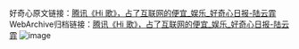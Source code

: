 好奇心原文链接：[腾讯《Hi 歌》，占了互联网的便宜_娱乐_好奇心日报-陆云霏](https://www.qdaily.com/articles/3290.html)
WebArchive归档链接：[腾讯《Hi 歌》，占了互联网的便宜_娱乐_好奇心日报-陆云霏](http://web.archive.org/web/20190623151838/https://www.qdaily.com/articles/3290.html)
![image](http://ww3.sinaimg.cn/large/007d5XDply1g3v6yssq4cj30u044vkjl)